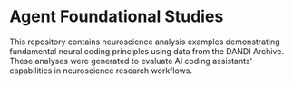 # Agent Foundational Studies

This repository contains neuroscience analysis examples demonstrating fundamental neural coding principles using data from the DANDI Archive. These analyses were generated to evaluate AI coding assistants' capabilities in neuroscience research workflows.